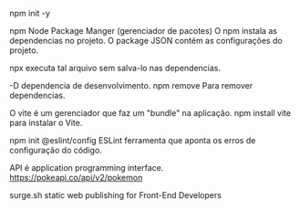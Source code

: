 npm init -y

npm Node Package Manger (gerenciador de pacotes)
O npm instala as dependencias no projeto.
O package JSON contém as configurações do projeto.

npx executa tal arquivo sem salva-lo nas dependencias.

-D dependencia de desenvolvimento.
npm remove Para remover dependencias.

O vite é um gerenciador que faz um "bundle" na aplicação.
npm install vite para instalar o Vite.

npm init @eslint/config
ESLint ferramenta que aponta os erros de configuração do código.

API é application programming interface.
https://pokeapi.co/api/v2/pokemon 

surge.sh static web publishing for Front-End Developers


